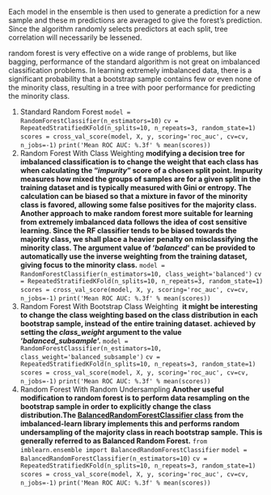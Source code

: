 Each model in the ensemble is then used to generate a prediction for a new sample and these m predictions are averaged to give the forest’s prediction. Since the algorithm randomly selects predictors at each split, tree correlation will necessarily be lessened.

random forest is very effective on a wide range of problems, but like bagging, performance of the standard algorithm is not great on imbalanced classification problems. In learning extremely imbalanced data, there is a significant probability that a bootstrap sample contains few or even none of the minority class, resulting in a tree with poor performance for predicting the minority class.

1. Standard Random Forest
	`model = RandomForestClassifier(n_estimators=10)`
	`cv = RepeatedStratifiedKFold(n_splits=10, n_repeats=3, random_state=1)`
	`scores = cross_val_score(model, X, y, scoring='roc_auc', cv=cv, n_jobs=-1)`
	`print('Mean ROC AUC: %.3f' % mean(scores))`
2. Random Forest With Class Weighting
	**modifying a decision tree for imbalanced classification is to change the weight that each class has when calculating the “_impurity_” score of a chosen split point. Impurity measures how mixed the groups of samples are for a given split in the training dataset and is typically measured with Gini or entropy. The calculation can be biased so that a mixture in favor of the minority class is favored, allowing some false positives for the majority class. Another approach to make random forest more suitable for learning from extremely imbalanced data follows the idea of cost sensitive learning. Since the RF classifier tends to be biased towards the majority class, we shall place a heavier penalty on misclassifying the minority class. The argument value of ‘_balanced_‘ can be provided to automatically use the inverse weighting from the training dataset, giving focus to the minority class.**
	`model = RandomForestClassifier(n_estimators=10, class_weight='balanced')`
	`cv = RepeatedStratifiedKFold(n_splits=10, n_repeats=3, random_state=1)`
	`scores = cross_val_score(model, X, y, scoring='roc_auc', cv=cv, n_jobs=-1)`
	`print('Mean ROC AUC: %.3f' % mean(scores))`
3. Random Forest With Bootstrap Class Weighting
	 **it might be interesting to change the class weighting based on the class distribution in each bootstrap sample, instead of the entire training dataset. achieved by setting the _class_weight_ argument to the value ‘_balanced_subsample_‘.**
	`model = RandomForestClassifier(n_estimators=10, class_weight='balanced_subsample')`
	`cv = RepeatedStratifiedKFold(n_splits=10, n_repeats=3, random_state=1)`
	`scores = cross_val_score(model, X, y, scoring='roc_auc', cv=cv, n_jobs=-1)`
	`print('Mean ROC AUC: %.3f' % mean(scores))`
4. Random Forest With Random Undersampling
	**Another useful modification to random forest is to perform data resampling on the bootstrap sample in order to explicitly change the class distribution.The [BalancedRandomForestClassifier class](https://imbalanced-learn.org/stable/generated/imblearn.ensemble.BalancedRandomForestClassifier.html) from the imbalanced-learn library implements this and performs random undersampling of the majority class in reach bootstrap sample. This is generally referred to as Balanced Random Forest.**
	`from imblearn.ensemble import BalancedRandomForestClassifier`
	`model = BalancedRandomForestClassifier(n_estimators=10)`
	`cv = RepeatedStratifiedKFold(n_splits=10, n_repeats=3, random_state=1)`
	`scores = cross_val_score(model, X, y, scoring='roc_auc', cv=cv, n_jobs=-1)`
	`print('Mean ROC AUC: %.3f' % mean(scores))`
	